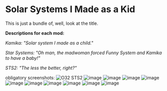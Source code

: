 # Solar Systems I Made as a Kid
 This is just a bundle of, well, look at the title.
 
 **Descriptions for each mod:**
 
 *Kamika: "Solar system I made as a child."*
 
 *Star Systems: "Oh man, the madwoman forced Funny System and Kamika to have a baby!"*
 
 *STS2: "The less the better, right?"*

obligatory screenshots:
![O32 STS2](https://user-images.githubusercontent.com/87882655/203621832-959da6d2-7bd4-42e0-9a16-18c6bfe339fc.png)
![image](https://user-images.githubusercontent.com/87882655/198854514-c8b7ef6e-c722-4de8-8fa4-1e187243066e.png)
![image](https://user-images.githubusercontent.com/87882655/198854539-9172469f-ca5e-407d-acac-09585be33a56.png)
![image](https://user-images.githubusercontent.com/87882655/198854657-333c1f7a-5bd3-4ecb-8305-83296f486078.png)
![image](https://user-images.githubusercontent.com/87882655/198854701-9ca5e74d-ef2b-43b6-8d07-9dc13d0de18d.png)
![image](https://user-images.githubusercontent.com/87882655/198854754-cc773c24-4207-49a4-8328-ac44d9f01ab3.png)
![image](https://user-images.githubusercontent.com/87882655/201500947-1e226aa3-69cc-4f82-8d7b-7624989cd519.png)
![image](https://user-images.githubusercontent.com/87882655/201500959-f0e18b9d-a54e-4147-a017-ed3f4ec84199.png)
![image](https://user-images.githubusercontent.com/87882655/201500969-50c7a1bd-4444-4ddd-8b22-9c884d042772.png)
![image](https://user-images.githubusercontent.com/87882655/201500940-b790658f-557b-4b8b-aeaa-4ba31b8d30f5.png)
![image](https://user-images.githubusercontent.com/87882655/201500954-d97314b4-5df9-4469-b4c2-bab79c49f153.png)
